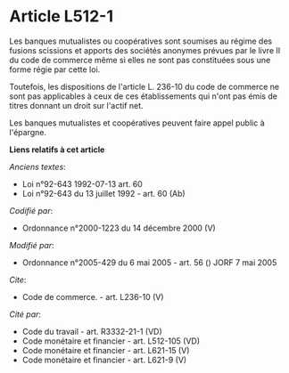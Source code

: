 # Article L512-1

Les banques mutualistes ou coopératives sont soumises au régime des fusions scissions et apports des sociétés anonymes
prévues par le livre II du code de commerce même si elles ne sont pas constituées sous une forme régie par cette loi.

Toutefois, les dispositions de l'article L. 236-10 du code de commerce ne sont pas applicables à ceux de ces établissements
qui n'ont pas émis de titres donnant un droit sur l'actif net.

Les banques mutualistes et coopératives peuvent faire appel public à l'épargne.

**Liens relatifs à cet article**

_Anciens textes_:

  - Loi n°92-643 1992-07-13 art. 60
  - Loi n°92-643 du 13 juillet 1992 - art. 60 (Ab)

_Codifié par_:

  - Ordonnance n°2000-1223 du 14 décembre 2000 (V)

_Modifié par_:

  - Ordonnance n°2005-429 du 6 mai 2005 - art. 56 () JORF 7 mai 2005

_Cite_:

  - Code de commerce. - art. L236-10 (V)

_Cité par_:

  - Code du travail - art. R3332-21-1 (VD)
  - Code monétaire et financier - art. L512-105 (VD)
  - Code monétaire et financier - art. L621-15 (V)
  - Code monétaire et financier - art. L621-9 (V)
